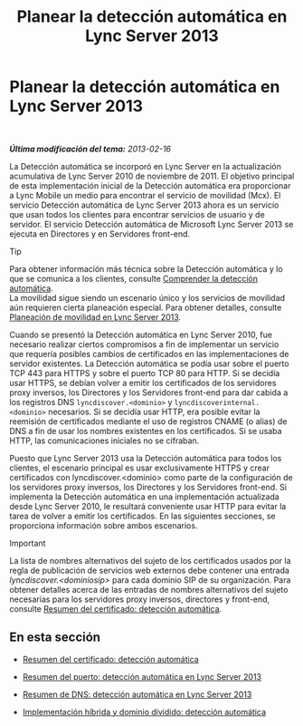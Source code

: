 ﻿---
title: Planear la detección automática en Lync Server 2013
TOCTitle: Planear la detección automática en Lync Server 2013
ms:assetid: 51f1ff94-1d64-4e6d-a878-b86fa07edc2d
ms:mtpsurl: https://technet.microsoft.com/es-es/library/JJ945628(v=OCS.15)
ms:contentKeyID: 52061638
ms.date: 01/07/2017
mtps_version: v=OCS.15
ms.translationtype: HT
---

# Planear la detección automática en Lync Server 2013

 

_**Última modificación del tema:** 2013-02-16_

La Detección automática se incorporó en Lync Server en la actualización acumulativa de Lync Server 2010 de noviembre de 2011. El objetivo principal de esta implementación inicial de la Detección automática era proporcionar a Lync Mobile un medio para encontrar el servicio de movilidad (Mcx). El servicio Detección automática de Lync Server 2013 ahora es un servicio que usan todos los clientes para encontrar servicios de usuario y de servidor. El servicio Detección automática de Microsoft Lync Server 2013 se ejecuta en Directores y en Servidores front-end.

> [!TIP]  
> Para obtener información más técnica sobre la Detección automática y lo que se comunica a los clientes, consulte <a href="lync-server-2013-understanding-autodiscover.md">Comprender la detección automática</a>.<br />
> La movilidad sigue siendo un escenario único y los servicios de movilidad aún requieren cierta planeación especial. Para obtener detalles, consulte <a href="lync-server-2013-planning-for-mobility.md">Planeación de movilidad en Lync Server 2013</a>.


Cuando se presentó la Detección automática en Lync Server 2010, fue necesario realizar ciertos compromisos a fin de implementar un servicio que requería posibles cambios de certificados en las implementaciones de servidor existentes. La Detección automática se podía usar sobre el puerto TCP 443 para HTTPS y sobre el puerto TCP 80 para HTTP. Si se decidía usar HTTPS, se debían volver a emitir los certificados de los servidores proxy inversos, los Directores y los Servidores front-end para dar cabida a los registros DNS `lyncdiscover.<dominio>` y `lyncdiscoverinternal.<dominio>` necesarios. Si se decidía usar HTTP, era posible evitar la reemisión de certificados mediante el uso de registros CNAME (o alias) de DNS a fin de usar los nombres existentes en los certificados. Si se usaba HTTP, las comunicaciones iniciales no se cifraban.

Puesto que Lync Server 2013 usa la Detección automática para todos los clientes, el escenario principal es usar exclusivamente HTTPS y crear certificados con lyncdiscover.\<dominio\> como parte de la configuración de los servidores proxy inversos, los Directores y los Servidores front-end. Si implementa la Detección automática en una implementación actualizada desde Lync Server 2010, le resultará conveniente usar HTTP para evitar la tarea de volver a emitir los certificados. En las siguientes secciones, se proporciona información sobre ambos escenarios.

> [!IMPORTANT]  
> La lista de nombres alternativos del sujeto de los certificados usados por la regla de publicación de servicios web externos debe contener una entrada <em>lyncdiscover.&lt;dominiosip&gt;</em> para cada dominio SIP de su organización. Para obtener detalles acerca de las entradas de nombres alternativos del sujeto necesarias para los servidores proxy inversos, directores y front-end, consulte <a href="lync-server-2013-certificate-summary-autodiscover.md">Resumen del certificado: detección automática</a>.



## En esta sección

  - [Resumen del certificado: detección automática](lync-server-2013-certificate-summary-autodiscover.md)

  - [Resumen del puerto: detección automática en Lync Server 2013](lync-server-2013-port-summary-autodiscover.md)

  - [Resumen de DNS: detección automática en Lync Server 2013](lync-server-2013-dns-summary-autodiscover.md)

  - [Implementación híbrida y dominio dividido: detección automática](lync-server-2013-hybrid-and-split-domain-autodiscover.md)


